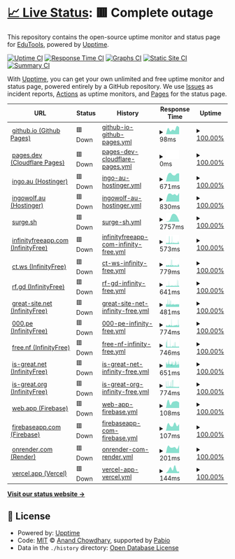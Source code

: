 # [📈 Live Status](https://EducationalTools.github.io/status): <!--live status--> **🟥 Complete outage**

This repository contains the open-source uptime monitor and status page for [EduTools](https://educationaltools.github.io/), powered by [Upptime](https://github.com/upptime/upptime).

[![Uptime CI](https://github.com/EducationalTools/status/workflows/Uptime%20CI/badge.svg)](https://github.com/EducationalTools/status/actions?query=workflow%3A%22Uptime+CI%22)
[![Response Time CI](https://github.com/EducationalTools/status/workflows/Response%20Time%20CI/badge.svg)](https://github.com/EducationalTools/status/actions?query=workflow%3A%22Response+Time+CI%22)
[![Graphs CI](https://github.com/EducationalTools/status/workflows/Graphs%20CI/badge.svg)](https://github.com/EducationalTools/status/actions?query=workflow%3A%22Graphs+CI%22)
[![Static Site CI](https://github.com/EducationalTools/status/workflows/Static%20Site%20CI/badge.svg)](https://github.com/EducationalTools/status/actions?query=workflow%3A%22Static+Site+CI%22)
[![Summary CI](https://github.com/EducationalTools/status/workflows/Summary%20CI/badge.svg)](https://github.com/EducationalTools/status/actions?query=workflow%3A%22Summary+CI%22)

With [Upptime](https://upptime.js.org), you can get your own unlimited and free uptime monitor and status page, powered entirely by a GitHub repository. We use [Issues](https://github.com/EducationalTools/status/issues) as incident reports, [Actions](https://github.com/EducationalTools/status/actions) as uptime monitors, and [Pages](https://EducationalTools.github.io/status) for the status page.

<!--start: status pages-->
<!-- This summary is generated by Upptime (https://github.com/upptime/upptime) -->
<!-- Do not edit this manually, your changes will be overwritten -->
<!-- prettier-ignore -->
| URL | Status | History | Response Time | Uptime |
| --- | ------ | ------- | ------------- | ------ |
| <img alt="" src="https://icons.duckduckgo.com/ip3/educationaltools.github.io.ico" height="13"> [github.io (Github Pages)](https://educationaltools.github.io/) | 🟥 Down | [github-io-github-pages.yml](https://github.com/EducationalTools/status/commits/HEAD/history/github-io-github-pages.yml) | <details><summary><img alt="Response time graph" src="./graphs/github-io-github-pages/response-time-week.png" height="20"> 98ms</summary><br><a href="https://EducationalTools.github.io/status/history/github-io-github-pages"><img alt="Response time 100" src="https://img.shields.io/endpoint?url=https%3A%2F%2Fraw.githubusercontent.com%2FEducationalTools%2Fstatus%2FHEAD%2Fapi%2Fgithub-io-github-pages%2Fresponse-time.json"></a><br><a href="https://EducationalTools.github.io/status/history/github-io-github-pages"><img alt="24-hour response time 125" src="https://img.shields.io/endpoint?url=https%3A%2F%2Fraw.githubusercontent.com%2FEducationalTools%2Fstatus%2FHEAD%2Fapi%2Fgithub-io-github-pages%2Fresponse-time-day.json"></a><br><a href="https://EducationalTools.github.io/status/history/github-io-github-pages"><img alt="7-day response time 98" src="https://img.shields.io/endpoint?url=https%3A%2F%2Fraw.githubusercontent.com%2FEducationalTools%2Fstatus%2FHEAD%2Fapi%2Fgithub-io-github-pages%2Fresponse-time-week.json"></a><br><a href="https://EducationalTools.github.io/status/history/github-io-github-pages"><img alt="30-day response time 99" src="https://img.shields.io/endpoint?url=https%3A%2F%2Fraw.githubusercontent.com%2FEducationalTools%2Fstatus%2FHEAD%2Fapi%2Fgithub-io-github-pages%2Fresponse-time-month.json"></a><br><a href="https://EducationalTools.github.io/status/history/github-io-github-pages"><img alt="1-year response time 100" src="https://img.shields.io/endpoint?url=https%3A%2F%2Fraw.githubusercontent.com%2FEducationalTools%2Fstatus%2FHEAD%2Fapi%2Fgithub-io-github-pages%2Fresponse-time-year.json"></a></details> | <details><summary><a href="https://EducationalTools.github.io/status/history/github-io-github-pages">100.00%</a></summary><a href="https://EducationalTools.github.io/status/history/github-io-github-pages"><img alt="All-time uptime 100.00%" src="https://img.shields.io/endpoint?url=https%3A%2F%2Fraw.githubusercontent.com%2FEducationalTools%2Fstatus%2FHEAD%2Fapi%2Fgithub-io-github-pages%2Fuptime.json"></a><br><a href="https://EducationalTools.github.io/status/history/github-io-github-pages"><img alt="24-hour uptime 100.00%" src="https://img.shields.io/endpoint?url=https%3A%2F%2Fraw.githubusercontent.com%2FEducationalTools%2Fstatus%2FHEAD%2Fapi%2Fgithub-io-github-pages%2Fuptime-day.json"></a><br><a href="https://EducationalTools.github.io/status/history/github-io-github-pages"><img alt="7-day uptime 100.00%" src="https://img.shields.io/endpoint?url=https%3A%2F%2Fraw.githubusercontent.com%2FEducationalTools%2Fstatus%2FHEAD%2Fapi%2Fgithub-io-github-pages%2Fuptime-week.json"></a><br><a href="https://EducationalTools.github.io/status/history/github-io-github-pages"><img alt="30-day uptime 100.00%" src="https://img.shields.io/endpoint?url=https%3A%2F%2Fraw.githubusercontent.com%2FEducationalTools%2Fstatus%2FHEAD%2Fapi%2Fgithub-io-github-pages%2Fuptime-month.json"></a><br><a href="https://EducationalTools.github.io/status/history/github-io-github-pages"><img alt="1-year uptime 100.00%" src="https://img.shields.io/endpoint?url=https%3A%2F%2Fraw.githubusercontent.com%2FEducationalTools%2Fstatus%2FHEAD%2Fapi%2Fgithub-io-github-pages%2Fuptime-year.json"></a></details>
| <img alt="" src="https://icons.duckduckgo.com/ip3/edutools.pages.dev.ico" height="13"> [pages.dev (Cloudflare Pages)](https://edutools.pages.dev/) | 🟥 Down | [pages-dev-cloudflare-pages.yml](https://github.com/EducationalTools/status/commits/HEAD/history/pages-dev-cloudflare-pages.yml) | <details><summary><img alt="Response time graph" src="./graphs/pages-dev-cloudflare-pages/response-time-week.png" height="20"> 0ms</summary><br><a href="https://EducationalTools.github.io/status/history/pages-dev-cloudflare-pages"><img alt="Response time 139" src="https://img.shields.io/endpoint?url=https%3A%2F%2Fraw.githubusercontent.com%2FEducationalTools%2Fstatus%2FHEAD%2Fapi%2Fpages-dev-cloudflare-pages%2Fresponse-time.json"></a><br><a href="https://EducationalTools.github.io/status/history/pages-dev-cloudflare-pages"><img alt="24-hour response time 0" src="https://img.shields.io/endpoint?url=https%3A%2F%2Fraw.githubusercontent.com%2FEducationalTools%2Fstatus%2FHEAD%2Fapi%2Fpages-dev-cloudflare-pages%2Fresponse-time-day.json"></a><br><a href="https://EducationalTools.github.io/status/history/pages-dev-cloudflare-pages"><img alt="7-day response time 0" src="https://img.shields.io/endpoint?url=https%3A%2F%2Fraw.githubusercontent.com%2FEducationalTools%2Fstatus%2FHEAD%2Fapi%2Fpages-dev-cloudflare-pages%2Fresponse-time-week.json"></a><br><a href="https://EducationalTools.github.io/status/history/pages-dev-cloudflare-pages"><img alt="30-day response time 0" src="https://img.shields.io/endpoint?url=https%3A%2F%2Fraw.githubusercontent.com%2FEducationalTools%2Fstatus%2FHEAD%2Fapi%2Fpages-dev-cloudflare-pages%2Fresponse-time-month.json"></a><br><a href="https://EducationalTools.github.io/status/history/pages-dev-cloudflare-pages"><img alt="1-year response time 139" src="https://img.shields.io/endpoint?url=https%3A%2F%2Fraw.githubusercontent.com%2FEducationalTools%2Fstatus%2FHEAD%2Fapi%2Fpages-dev-cloudflare-pages%2Fresponse-time-year.json"></a></details> | <details><summary><a href="https://EducationalTools.github.io/status/history/pages-dev-cloudflare-pages">100.00%</a></summary><a href="https://EducationalTools.github.io/status/history/pages-dev-cloudflare-pages"><img alt="All-time uptime 100.00%" src="https://img.shields.io/endpoint?url=https%3A%2F%2Fraw.githubusercontent.com%2FEducationalTools%2Fstatus%2FHEAD%2Fapi%2Fpages-dev-cloudflare-pages%2Fuptime.json"></a><br><a href="https://EducationalTools.github.io/status/history/pages-dev-cloudflare-pages"><img alt="24-hour uptime 100.00%" src="https://img.shields.io/endpoint?url=https%3A%2F%2Fraw.githubusercontent.com%2FEducationalTools%2Fstatus%2FHEAD%2Fapi%2Fpages-dev-cloudflare-pages%2Fuptime-day.json"></a><br><a href="https://EducationalTools.github.io/status/history/pages-dev-cloudflare-pages"><img alt="7-day uptime 100.00%" src="https://img.shields.io/endpoint?url=https%3A%2F%2Fraw.githubusercontent.com%2FEducationalTools%2Fstatus%2FHEAD%2Fapi%2Fpages-dev-cloudflare-pages%2Fuptime-week.json"></a><br><a href="https://EducationalTools.github.io/status/history/pages-dev-cloudflare-pages"><img alt="30-day uptime 100.00%" src="https://img.shields.io/endpoint?url=https%3A%2F%2Fraw.githubusercontent.com%2FEducationalTools%2Fstatus%2FHEAD%2Fapi%2Fpages-dev-cloudflare-pages%2Fuptime-month.json"></a><br><a href="https://EducationalTools.github.io/status/history/pages-dev-cloudflare-pages"><img alt="1-year uptime 100.00%" src="https://img.shields.io/endpoint?url=https%3A%2F%2Fraw.githubusercontent.com%2FEducationalTools%2Fstatus%2FHEAD%2Fapi%2Fpages-dev-cloudflare-pages%2Fuptime-year.json"></a></details>
| <img alt="" src="https://icons.duckduckgo.com/ip3/edutools.ingo.au.ico" height="13"> [ingo.au (Hostinger)](https://edutools.ingo.au/) | 🟥 Down | [ingo-au-hostinger.yml](https://github.com/EducationalTools/status/commits/HEAD/history/ingo-au-hostinger.yml) | <details><summary><img alt="Response time graph" src="./graphs/ingo-au-hostinger/response-time-week.png" height="20"> 671ms</summary><br><a href="https://EducationalTools.github.io/status/history/ingo-au-hostinger"><img alt="Response time 712" src="https://img.shields.io/endpoint?url=https%3A%2F%2Fraw.githubusercontent.com%2FEducationalTools%2Fstatus%2FHEAD%2Fapi%2Fingo-au-hostinger%2Fresponse-time.json"></a><br><a href="https://EducationalTools.github.io/status/history/ingo-au-hostinger"><img alt="24-hour response time 735" src="https://img.shields.io/endpoint?url=https%3A%2F%2Fraw.githubusercontent.com%2FEducationalTools%2Fstatus%2FHEAD%2Fapi%2Fingo-au-hostinger%2Fresponse-time-day.json"></a><br><a href="https://EducationalTools.github.io/status/history/ingo-au-hostinger"><img alt="7-day response time 671" src="https://img.shields.io/endpoint?url=https%3A%2F%2Fraw.githubusercontent.com%2FEducationalTools%2Fstatus%2FHEAD%2Fapi%2Fingo-au-hostinger%2Fresponse-time-week.json"></a><br><a href="https://EducationalTools.github.io/status/history/ingo-au-hostinger"><img alt="30-day response time 654" src="https://img.shields.io/endpoint?url=https%3A%2F%2Fraw.githubusercontent.com%2FEducationalTools%2Fstatus%2FHEAD%2Fapi%2Fingo-au-hostinger%2Fresponse-time-month.json"></a><br><a href="https://EducationalTools.github.io/status/history/ingo-au-hostinger"><img alt="1-year response time 712" src="https://img.shields.io/endpoint?url=https%3A%2F%2Fraw.githubusercontent.com%2FEducationalTools%2Fstatus%2FHEAD%2Fapi%2Fingo-au-hostinger%2Fresponse-time-year.json"></a></details> | <details><summary><a href="https://EducationalTools.github.io/status/history/ingo-au-hostinger">100.00%</a></summary><a href="https://EducationalTools.github.io/status/history/ingo-au-hostinger"><img alt="All-time uptime 100.00%" src="https://img.shields.io/endpoint?url=https%3A%2F%2Fraw.githubusercontent.com%2FEducationalTools%2Fstatus%2FHEAD%2Fapi%2Fingo-au-hostinger%2Fuptime.json"></a><br><a href="https://EducationalTools.github.io/status/history/ingo-au-hostinger"><img alt="24-hour uptime 100.00%" src="https://img.shields.io/endpoint?url=https%3A%2F%2Fraw.githubusercontent.com%2FEducationalTools%2Fstatus%2FHEAD%2Fapi%2Fingo-au-hostinger%2Fuptime-day.json"></a><br><a href="https://EducationalTools.github.io/status/history/ingo-au-hostinger"><img alt="7-day uptime 100.00%" src="https://img.shields.io/endpoint?url=https%3A%2F%2Fraw.githubusercontent.com%2FEducationalTools%2Fstatus%2FHEAD%2Fapi%2Fingo-au-hostinger%2Fuptime-week.json"></a><br><a href="https://EducationalTools.github.io/status/history/ingo-au-hostinger"><img alt="30-day uptime 100.00%" src="https://img.shields.io/endpoint?url=https%3A%2F%2Fraw.githubusercontent.com%2FEducationalTools%2Fstatus%2FHEAD%2Fapi%2Fingo-au-hostinger%2Fuptime-month.json"></a><br><a href="https://EducationalTools.github.io/status/history/ingo-au-hostinger"><img alt="1-year uptime 100.00%" src="https://img.shields.io/endpoint?url=https%3A%2F%2Fraw.githubusercontent.com%2FEducationalTools%2Fstatus%2FHEAD%2Fapi%2Fingo-au-hostinger%2Fuptime-year.json"></a></details>
| <img alt="" src="https://icons.duckduckgo.com/ip3/edutools.ingowolf.au.ico" height="13"> [ingowolf.au (Hostinger)](https://edutools.ingowolf.au/) | 🟥 Down | [ingowolf-au-hostinger.yml](https://github.com/EducationalTools/status/commits/HEAD/history/ingowolf-au-hostinger.yml) | <details><summary><img alt="Response time graph" src="./graphs/ingowolf-au-hostinger/response-time-week.png" height="20"> 830ms</summary><br><a href="https://EducationalTools.github.io/status/history/ingowolf-au-hostinger"><img alt="Response time 851" src="https://img.shields.io/endpoint?url=https%3A%2F%2Fraw.githubusercontent.com%2FEducationalTools%2Fstatus%2FHEAD%2Fapi%2Fingowolf-au-hostinger%2Fresponse-time.json"></a><br><a href="https://EducationalTools.github.io/status/history/ingowolf-au-hostinger"><img alt="24-hour response time 959" src="https://img.shields.io/endpoint?url=https%3A%2F%2Fraw.githubusercontent.com%2FEducationalTools%2Fstatus%2FHEAD%2Fapi%2Fingowolf-au-hostinger%2Fresponse-time-day.json"></a><br><a href="https://EducationalTools.github.io/status/history/ingowolf-au-hostinger"><img alt="7-day response time 830" src="https://img.shields.io/endpoint?url=https%3A%2F%2Fraw.githubusercontent.com%2FEducationalTools%2Fstatus%2FHEAD%2Fapi%2Fingowolf-au-hostinger%2Fresponse-time-week.json"></a><br><a href="https://EducationalTools.github.io/status/history/ingowolf-au-hostinger"><img alt="30-day response time 849" src="https://img.shields.io/endpoint?url=https%3A%2F%2Fraw.githubusercontent.com%2FEducationalTools%2Fstatus%2FHEAD%2Fapi%2Fingowolf-au-hostinger%2Fresponse-time-month.json"></a><br><a href="https://EducationalTools.github.io/status/history/ingowolf-au-hostinger"><img alt="1-year response time 851" src="https://img.shields.io/endpoint?url=https%3A%2F%2Fraw.githubusercontent.com%2FEducationalTools%2Fstatus%2FHEAD%2Fapi%2Fingowolf-au-hostinger%2Fresponse-time-year.json"></a></details> | <details><summary><a href="https://EducationalTools.github.io/status/history/ingowolf-au-hostinger">100.00%</a></summary><a href="https://EducationalTools.github.io/status/history/ingowolf-au-hostinger"><img alt="All-time uptime 100.00%" src="https://img.shields.io/endpoint?url=https%3A%2F%2Fraw.githubusercontent.com%2FEducationalTools%2Fstatus%2FHEAD%2Fapi%2Fingowolf-au-hostinger%2Fuptime.json"></a><br><a href="https://EducationalTools.github.io/status/history/ingowolf-au-hostinger"><img alt="24-hour uptime 100.00%" src="https://img.shields.io/endpoint?url=https%3A%2F%2Fraw.githubusercontent.com%2FEducationalTools%2Fstatus%2FHEAD%2Fapi%2Fingowolf-au-hostinger%2Fuptime-day.json"></a><br><a href="https://EducationalTools.github.io/status/history/ingowolf-au-hostinger"><img alt="7-day uptime 100.00%" src="https://img.shields.io/endpoint?url=https%3A%2F%2Fraw.githubusercontent.com%2FEducationalTools%2Fstatus%2FHEAD%2Fapi%2Fingowolf-au-hostinger%2Fuptime-week.json"></a><br><a href="https://EducationalTools.github.io/status/history/ingowolf-au-hostinger"><img alt="30-day uptime 100.00%" src="https://img.shields.io/endpoint?url=https%3A%2F%2Fraw.githubusercontent.com%2FEducationalTools%2Fstatus%2FHEAD%2Fapi%2Fingowolf-au-hostinger%2Fuptime-month.json"></a><br><a href="https://EducationalTools.github.io/status/history/ingowolf-au-hostinger"><img alt="1-year uptime 100.00%" src="https://img.shields.io/endpoint?url=https%3A%2F%2Fraw.githubusercontent.com%2FEducationalTools%2Fstatus%2FHEAD%2Fapi%2Fingowolf-au-hostinger%2Fuptime-year.json"></a></details>
| <img alt="" src="https://icons.duckduckgo.com/ip3/edutools.surge.sh.ico" height="13"> [surge.sh](https://edutools.surge.sh/) | 🟥 Down | [surge-sh.yml](https://github.com/EducationalTools/status/commits/HEAD/history/surge-sh.yml) | <details><summary><img alt="Response time graph" src="./graphs/surge-sh/response-time-week.png" height="20"> 2757ms</summary><br><a href="https://EducationalTools.github.io/status/history/surge-sh"><img alt="Response time 2589" src="https://img.shields.io/endpoint?url=https%3A%2F%2Fraw.githubusercontent.com%2FEducationalTools%2Fstatus%2FHEAD%2Fapi%2Fsurge-sh%2Fresponse-time.json"></a><br><a href="https://EducationalTools.github.io/status/history/surge-sh"><img alt="24-hour response time 580" src="https://img.shields.io/endpoint?url=https%3A%2F%2Fraw.githubusercontent.com%2FEducationalTools%2Fstatus%2FHEAD%2Fapi%2Fsurge-sh%2Fresponse-time-day.json"></a><br><a href="https://EducationalTools.github.io/status/history/surge-sh"><img alt="7-day response time 2757" src="https://img.shields.io/endpoint?url=https%3A%2F%2Fraw.githubusercontent.com%2FEducationalTools%2Fstatus%2FHEAD%2Fapi%2Fsurge-sh%2Fresponse-time-week.json"></a><br><a href="https://EducationalTools.github.io/status/history/surge-sh"><img alt="30-day response time 3854" src="https://img.shields.io/endpoint?url=https%3A%2F%2Fraw.githubusercontent.com%2FEducationalTools%2Fstatus%2FHEAD%2Fapi%2Fsurge-sh%2Fresponse-time-month.json"></a><br><a href="https://EducationalTools.github.io/status/history/surge-sh"><img alt="1-year response time 2589" src="https://img.shields.io/endpoint?url=https%3A%2F%2Fraw.githubusercontent.com%2FEducationalTools%2Fstatus%2FHEAD%2Fapi%2Fsurge-sh%2Fresponse-time-year.json"></a></details> | <details><summary><a href="https://EducationalTools.github.io/status/history/surge-sh">100.00%</a></summary><a href="https://EducationalTools.github.io/status/history/surge-sh"><img alt="All-time uptime 100.00%" src="https://img.shields.io/endpoint?url=https%3A%2F%2Fraw.githubusercontent.com%2FEducationalTools%2Fstatus%2FHEAD%2Fapi%2Fsurge-sh%2Fuptime.json"></a><br><a href="https://EducationalTools.github.io/status/history/surge-sh"><img alt="24-hour uptime 100.00%" src="https://img.shields.io/endpoint?url=https%3A%2F%2Fraw.githubusercontent.com%2FEducationalTools%2Fstatus%2FHEAD%2Fapi%2Fsurge-sh%2Fuptime-day.json"></a><br><a href="https://EducationalTools.github.io/status/history/surge-sh"><img alt="7-day uptime 100.00%" src="https://img.shields.io/endpoint?url=https%3A%2F%2Fraw.githubusercontent.com%2FEducationalTools%2Fstatus%2FHEAD%2Fapi%2Fsurge-sh%2Fuptime-week.json"></a><br><a href="https://EducationalTools.github.io/status/history/surge-sh"><img alt="30-day uptime 100.00%" src="https://img.shields.io/endpoint?url=https%3A%2F%2Fraw.githubusercontent.com%2FEducationalTools%2Fstatus%2FHEAD%2Fapi%2Fsurge-sh%2Fuptime-month.json"></a><br><a href="https://EducationalTools.github.io/status/history/surge-sh"><img alt="1-year uptime 100.00%" src="https://img.shields.io/endpoint?url=https%3A%2F%2Fraw.githubusercontent.com%2FEducationalTools%2Fstatus%2FHEAD%2Fapi%2Fsurge-sh%2Fuptime-year.json"></a></details>
| <img alt="" src="https://icons.duckduckgo.com/ip3/edutools.infinityfreeapp.com.ico" height="13"> [infinityfreeapp.com (InfinityFree)](http://edutools.infinityfreeapp.com/) | 🟥 Down | [infinityfreeapp-com-infinity-free.yml](https://github.com/EducationalTools/status/commits/HEAD/history/infinityfreeapp-com-infinity-free.yml) | <details><summary><img alt="Response time graph" src="./graphs/infinityfreeapp-com-infinity-free/response-time-week.png" height="20"> 573ms</summary><br><a href="https://EducationalTools.github.io/status/history/infinityfreeapp-com-infinity-free"><img alt="Response time 550" src="https://img.shields.io/endpoint?url=https%3A%2F%2Fraw.githubusercontent.com%2FEducationalTools%2Fstatus%2FHEAD%2Fapi%2Finfinityfreeapp-com-infinity-free%2Fresponse-time.json"></a><br><a href="https://EducationalTools.github.io/status/history/infinityfreeapp-com-infinity-free"><img alt="24-hour response time 624" src="https://img.shields.io/endpoint?url=https%3A%2F%2Fraw.githubusercontent.com%2FEducationalTools%2Fstatus%2FHEAD%2Fapi%2Finfinityfreeapp-com-infinity-free%2Fresponse-time-day.json"></a><br><a href="https://EducationalTools.github.io/status/history/infinityfreeapp-com-infinity-free"><img alt="7-day response time 573" src="https://img.shields.io/endpoint?url=https%3A%2F%2Fraw.githubusercontent.com%2FEducationalTools%2Fstatus%2FHEAD%2Fapi%2Finfinityfreeapp-com-infinity-free%2Fresponse-time-week.json"></a><br><a href="https://EducationalTools.github.io/status/history/infinityfreeapp-com-infinity-free"><img alt="30-day response time 607" src="https://img.shields.io/endpoint?url=https%3A%2F%2Fraw.githubusercontent.com%2FEducationalTools%2Fstatus%2FHEAD%2Fapi%2Finfinityfreeapp-com-infinity-free%2Fresponse-time-month.json"></a><br><a href="https://EducationalTools.github.io/status/history/infinityfreeapp-com-infinity-free"><img alt="1-year response time 550" src="https://img.shields.io/endpoint?url=https%3A%2F%2Fraw.githubusercontent.com%2FEducationalTools%2Fstatus%2FHEAD%2Fapi%2Finfinityfreeapp-com-infinity-free%2Fresponse-time-year.json"></a></details> | <details><summary><a href="https://EducationalTools.github.io/status/history/infinityfreeapp-com-infinity-free">100.00%</a></summary><a href="https://EducationalTools.github.io/status/history/infinityfreeapp-com-infinity-free"><img alt="All-time uptime 100.00%" src="https://img.shields.io/endpoint?url=https%3A%2F%2Fraw.githubusercontent.com%2FEducationalTools%2Fstatus%2FHEAD%2Fapi%2Finfinityfreeapp-com-infinity-free%2Fuptime.json"></a><br><a href="https://EducationalTools.github.io/status/history/infinityfreeapp-com-infinity-free"><img alt="24-hour uptime 100.00%" src="https://img.shields.io/endpoint?url=https%3A%2F%2Fraw.githubusercontent.com%2FEducationalTools%2Fstatus%2FHEAD%2Fapi%2Finfinityfreeapp-com-infinity-free%2Fuptime-day.json"></a><br><a href="https://EducationalTools.github.io/status/history/infinityfreeapp-com-infinity-free"><img alt="7-day uptime 100.00%" src="https://img.shields.io/endpoint?url=https%3A%2F%2Fraw.githubusercontent.com%2FEducationalTools%2Fstatus%2FHEAD%2Fapi%2Finfinityfreeapp-com-infinity-free%2Fuptime-week.json"></a><br><a href="https://EducationalTools.github.io/status/history/infinityfreeapp-com-infinity-free"><img alt="30-day uptime 100.00%" src="https://img.shields.io/endpoint?url=https%3A%2F%2Fraw.githubusercontent.com%2FEducationalTools%2Fstatus%2FHEAD%2Fapi%2Finfinityfreeapp-com-infinity-free%2Fuptime-month.json"></a><br><a href="https://EducationalTools.github.io/status/history/infinityfreeapp-com-infinity-free"><img alt="1-year uptime 100.00%" src="https://img.shields.io/endpoint?url=https%3A%2F%2Fraw.githubusercontent.com%2FEducationalTools%2Fstatus%2FHEAD%2Fapi%2Finfinityfreeapp-com-infinity-free%2Fuptime-year.json"></a></details>
| <img alt="" src="https://icons.duckduckgo.com/ip3/edutools.ct.ws.ico" height="13"> [ct.ws (InfinityFree)](http://edutools.ct.ws/) | 🟥 Down | [ct-ws-infinity-free.yml](https://github.com/EducationalTools/status/commits/HEAD/history/ct-ws-infinity-free.yml) | <details><summary><img alt="Response time graph" src="./graphs/ct-ws-infinity-free/response-time-week.png" height="20"> 779ms</summary><br><a href="https://EducationalTools.github.io/status/history/ct-ws-infinity-free"><img alt="Response time 791" src="https://img.shields.io/endpoint?url=https%3A%2F%2Fraw.githubusercontent.com%2FEducationalTools%2Fstatus%2FHEAD%2Fapi%2Fct-ws-infinity-free%2Fresponse-time.json"></a><br><a href="https://EducationalTools.github.io/status/history/ct-ws-infinity-free"><img alt="24-hour response time 898" src="https://img.shields.io/endpoint?url=https%3A%2F%2Fraw.githubusercontent.com%2FEducationalTools%2Fstatus%2FHEAD%2Fapi%2Fct-ws-infinity-free%2Fresponse-time-day.json"></a><br><a href="https://EducationalTools.github.io/status/history/ct-ws-infinity-free"><img alt="7-day response time 779" src="https://img.shields.io/endpoint?url=https%3A%2F%2Fraw.githubusercontent.com%2FEducationalTools%2Fstatus%2FHEAD%2Fapi%2Fct-ws-infinity-free%2Fresponse-time-week.json"></a><br><a href="https://EducationalTools.github.io/status/history/ct-ws-infinity-free"><img alt="30-day response time 824" src="https://img.shields.io/endpoint?url=https%3A%2F%2Fraw.githubusercontent.com%2FEducationalTools%2Fstatus%2FHEAD%2Fapi%2Fct-ws-infinity-free%2Fresponse-time-month.json"></a><br><a href="https://EducationalTools.github.io/status/history/ct-ws-infinity-free"><img alt="1-year response time 791" src="https://img.shields.io/endpoint?url=https%3A%2F%2Fraw.githubusercontent.com%2FEducationalTools%2Fstatus%2FHEAD%2Fapi%2Fct-ws-infinity-free%2Fresponse-time-year.json"></a></details> | <details><summary><a href="https://EducationalTools.github.io/status/history/ct-ws-infinity-free">100.00%</a></summary><a href="https://EducationalTools.github.io/status/history/ct-ws-infinity-free"><img alt="All-time uptime 100.00%" src="https://img.shields.io/endpoint?url=https%3A%2F%2Fraw.githubusercontent.com%2FEducationalTools%2Fstatus%2FHEAD%2Fapi%2Fct-ws-infinity-free%2Fuptime.json"></a><br><a href="https://EducationalTools.github.io/status/history/ct-ws-infinity-free"><img alt="24-hour uptime 100.00%" src="https://img.shields.io/endpoint?url=https%3A%2F%2Fraw.githubusercontent.com%2FEducationalTools%2Fstatus%2FHEAD%2Fapi%2Fct-ws-infinity-free%2Fuptime-day.json"></a><br><a href="https://EducationalTools.github.io/status/history/ct-ws-infinity-free"><img alt="7-day uptime 100.00%" src="https://img.shields.io/endpoint?url=https%3A%2F%2Fraw.githubusercontent.com%2FEducationalTools%2Fstatus%2FHEAD%2Fapi%2Fct-ws-infinity-free%2Fuptime-week.json"></a><br><a href="https://EducationalTools.github.io/status/history/ct-ws-infinity-free"><img alt="30-day uptime 100.00%" src="https://img.shields.io/endpoint?url=https%3A%2F%2Fraw.githubusercontent.com%2FEducationalTools%2Fstatus%2FHEAD%2Fapi%2Fct-ws-infinity-free%2Fuptime-month.json"></a><br><a href="https://EducationalTools.github.io/status/history/ct-ws-infinity-free"><img alt="1-year uptime 100.00%" src="https://img.shields.io/endpoint?url=https%3A%2F%2Fraw.githubusercontent.com%2FEducationalTools%2Fstatus%2FHEAD%2Fapi%2Fct-ws-infinity-free%2Fuptime-year.json"></a></details>
| <img alt="" src="https://icons.duckduckgo.com/ip3/edutools.rf.gd.ico" height="13"> [rf.gd (InfinityFree)](http://edutools.rf.gd/) | 🟥 Down | [rf-gd-infinity-free.yml](https://github.com/EducationalTools/status/commits/HEAD/history/rf-gd-infinity-free.yml) | <details><summary><img alt="Response time graph" src="./graphs/rf-gd-infinity-free/response-time-week.png" height="20"> 641ms</summary><br><a href="https://EducationalTools.github.io/status/history/rf-gd-infinity-free"><img alt="Response time 581" src="https://img.shields.io/endpoint?url=https%3A%2F%2Fraw.githubusercontent.com%2FEducationalTools%2Fstatus%2FHEAD%2Fapi%2Frf-gd-infinity-free%2Fresponse-time.json"></a><br><a href="https://EducationalTools.github.io/status/history/rf-gd-infinity-free"><img alt="24-hour response time 748" src="https://img.shields.io/endpoint?url=https%3A%2F%2Fraw.githubusercontent.com%2FEducationalTools%2Fstatus%2FHEAD%2Fapi%2Frf-gd-infinity-free%2Fresponse-time-day.json"></a><br><a href="https://EducationalTools.github.io/status/history/rf-gd-infinity-free"><img alt="7-day response time 641" src="https://img.shields.io/endpoint?url=https%3A%2F%2Fraw.githubusercontent.com%2FEducationalTools%2Fstatus%2FHEAD%2Fapi%2Frf-gd-infinity-free%2Fresponse-time-week.json"></a><br><a href="https://EducationalTools.github.io/status/history/rf-gd-infinity-free"><img alt="30-day response time 607" src="https://img.shields.io/endpoint?url=https%3A%2F%2Fraw.githubusercontent.com%2FEducationalTools%2Fstatus%2FHEAD%2Fapi%2Frf-gd-infinity-free%2Fresponse-time-month.json"></a><br><a href="https://EducationalTools.github.io/status/history/rf-gd-infinity-free"><img alt="1-year response time 581" src="https://img.shields.io/endpoint?url=https%3A%2F%2Fraw.githubusercontent.com%2FEducationalTools%2Fstatus%2FHEAD%2Fapi%2Frf-gd-infinity-free%2Fresponse-time-year.json"></a></details> | <details><summary><a href="https://EducationalTools.github.io/status/history/rf-gd-infinity-free">100.00%</a></summary><a href="https://EducationalTools.github.io/status/history/rf-gd-infinity-free"><img alt="All-time uptime 100.00%" src="https://img.shields.io/endpoint?url=https%3A%2F%2Fraw.githubusercontent.com%2FEducationalTools%2Fstatus%2FHEAD%2Fapi%2Frf-gd-infinity-free%2Fuptime.json"></a><br><a href="https://EducationalTools.github.io/status/history/rf-gd-infinity-free"><img alt="24-hour uptime 100.00%" src="https://img.shields.io/endpoint?url=https%3A%2F%2Fraw.githubusercontent.com%2FEducationalTools%2Fstatus%2FHEAD%2Fapi%2Frf-gd-infinity-free%2Fuptime-day.json"></a><br><a href="https://EducationalTools.github.io/status/history/rf-gd-infinity-free"><img alt="7-day uptime 100.00%" src="https://img.shields.io/endpoint?url=https%3A%2F%2Fraw.githubusercontent.com%2FEducationalTools%2Fstatus%2FHEAD%2Fapi%2Frf-gd-infinity-free%2Fuptime-week.json"></a><br><a href="https://EducationalTools.github.io/status/history/rf-gd-infinity-free"><img alt="30-day uptime 100.00%" src="https://img.shields.io/endpoint?url=https%3A%2F%2Fraw.githubusercontent.com%2FEducationalTools%2Fstatus%2FHEAD%2Fapi%2Frf-gd-infinity-free%2Fuptime-month.json"></a><br><a href="https://EducationalTools.github.io/status/history/rf-gd-infinity-free"><img alt="1-year uptime 100.00%" src="https://img.shields.io/endpoint?url=https%3A%2F%2Fraw.githubusercontent.com%2FEducationalTools%2Fstatus%2FHEAD%2Fapi%2Frf-gd-infinity-free%2Fuptime-year.json"></a></details>
| <img alt="" src="https://icons.duckduckgo.com/ip3/edutools.great-site.net.ico" height="13"> [great-site.net (InfinityFree)](http://edutools.great-site.net/) | 🟥 Down | [great-site-net-infinity-free.yml](https://github.com/EducationalTools/status/commits/HEAD/history/great-site-net-infinity-free.yml) | <details><summary><img alt="Response time graph" src="./graphs/great-site-net-infinity-free/response-time-week.png" height="20"> 481ms</summary><br><a href="https://EducationalTools.github.io/status/history/great-site-net-infinity-free"><img alt="Response time 510" src="https://img.shields.io/endpoint?url=https%3A%2F%2Fraw.githubusercontent.com%2FEducationalTools%2Fstatus%2FHEAD%2Fapi%2Fgreat-site-net-infinity-free%2Fresponse-time.json"></a><br><a href="https://EducationalTools.github.io/status/history/great-site-net-infinity-free"><img alt="24-hour response time 459" src="https://img.shields.io/endpoint?url=https%3A%2F%2Fraw.githubusercontent.com%2FEducationalTools%2Fstatus%2FHEAD%2Fapi%2Fgreat-site-net-infinity-free%2Fresponse-time-day.json"></a><br><a href="https://EducationalTools.github.io/status/history/great-site-net-infinity-free"><img alt="7-day response time 481" src="https://img.shields.io/endpoint?url=https%3A%2F%2Fraw.githubusercontent.com%2FEducationalTools%2Fstatus%2FHEAD%2Fapi%2Fgreat-site-net-infinity-free%2Fresponse-time-week.json"></a><br><a href="https://EducationalTools.github.io/status/history/great-site-net-infinity-free"><img alt="30-day response time 524" src="https://img.shields.io/endpoint?url=https%3A%2F%2Fraw.githubusercontent.com%2FEducationalTools%2Fstatus%2FHEAD%2Fapi%2Fgreat-site-net-infinity-free%2Fresponse-time-month.json"></a><br><a href="https://EducationalTools.github.io/status/history/great-site-net-infinity-free"><img alt="1-year response time 510" src="https://img.shields.io/endpoint?url=https%3A%2F%2Fraw.githubusercontent.com%2FEducationalTools%2Fstatus%2FHEAD%2Fapi%2Fgreat-site-net-infinity-free%2Fresponse-time-year.json"></a></details> | <details><summary><a href="https://EducationalTools.github.io/status/history/great-site-net-infinity-free">100.00%</a></summary><a href="https://EducationalTools.github.io/status/history/great-site-net-infinity-free"><img alt="All-time uptime 100.00%" src="https://img.shields.io/endpoint?url=https%3A%2F%2Fraw.githubusercontent.com%2FEducationalTools%2Fstatus%2FHEAD%2Fapi%2Fgreat-site-net-infinity-free%2Fuptime.json"></a><br><a href="https://EducationalTools.github.io/status/history/great-site-net-infinity-free"><img alt="24-hour uptime 100.00%" src="https://img.shields.io/endpoint?url=https%3A%2F%2Fraw.githubusercontent.com%2FEducationalTools%2Fstatus%2FHEAD%2Fapi%2Fgreat-site-net-infinity-free%2Fuptime-day.json"></a><br><a href="https://EducationalTools.github.io/status/history/great-site-net-infinity-free"><img alt="7-day uptime 100.00%" src="https://img.shields.io/endpoint?url=https%3A%2F%2Fraw.githubusercontent.com%2FEducationalTools%2Fstatus%2FHEAD%2Fapi%2Fgreat-site-net-infinity-free%2Fuptime-week.json"></a><br><a href="https://EducationalTools.github.io/status/history/great-site-net-infinity-free"><img alt="30-day uptime 100.00%" src="https://img.shields.io/endpoint?url=https%3A%2F%2Fraw.githubusercontent.com%2FEducationalTools%2Fstatus%2FHEAD%2Fapi%2Fgreat-site-net-infinity-free%2Fuptime-month.json"></a><br><a href="https://EducationalTools.github.io/status/history/great-site-net-infinity-free"><img alt="1-year uptime 100.00%" src="https://img.shields.io/endpoint?url=https%3A%2F%2Fraw.githubusercontent.com%2FEducationalTools%2Fstatus%2FHEAD%2Fapi%2Fgreat-site-net-infinity-free%2Fuptime-year.json"></a></details>
| <img alt="" src="https://icons.duckduckgo.com/ip3/edutools.000.pe.ico" height="13"> [000.pe (InfinityFree)](http://edutools.000.pe/) | 🟥 Down | [000-pe-infinity-free.yml](https://github.com/EducationalTools/status/commits/HEAD/history/000-pe-infinity-free.yml) | <details><summary><img alt="Response time graph" src="./graphs/000-pe-infinity-free/response-time-week.png" height="20"> 774ms</summary><br><a href="https://EducationalTools.github.io/status/history/000-pe-infinity-free"><img alt="Response time 814" src="https://img.shields.io/endpoint?url=https%3A%2F%2Fraw.githubusercontent.com%2FEducationalTools%2Fstatus%2FHEAD%2Fapi%2F000-pe-infinity-free%2Fresponse-time.json"></a><br><a href="https://EducationalTools.github.io/status/history/000-pe-infinity-free"><img alt="24-hour response time 914" src="https://img.shields.io/endpoint?url=https%3A%2F%2Fraw.githubusercontent.com%2FEducationalTools%2Fstatus%2FHEAD%2Fapi%2F000-pe-infinity-free%2Fresponse-time-day.json"></a><br><a href="https://EducationalTools.github.io/status/history/000-pe-infinity-free"><img alt="7-day response time 774" src="https://img.shields.io/endpoint?url=https%3A%2F%2Fraw.githubusercontent.com%2FEducationalTools%2Fstatus%2FHEAD%2Fapi%2F000-pe-infinity-free%2Fresponse-time-week.json"></a><br><a href="https://EducationalTools.github.io/status/history/000-pe-infinity-free"><img alt="30-day response time 832" src="https://img.shields.io/endpoint?url=https%3A%2F%2Fraw.githubusercontent.com%2FEducationalTools%2Fstatus%2FHEAD%2Fapi%2F000-pe-infinity-free%2Fresponse-time-month.json"></a><br><a href="https://EducationalTools.github.io/status/history/000-pe-infinity-free"><img alt="1-year response time 814" src="https://img.shields.io/endpoint?url=https%3A%2F%2Fraw.githubusercontent.com%2FEducationalTools%2Fstatus%2FHEAD%2Fapi%2F000-pe-infinity-free%2Fresponse-time-year.json"></a></details> | <details><summary><a href="https://EducationalTools.github.io/status/history/000-pe-infinity-free">100.00%</a></summary><a href="https://EducationalTools.github.io/status/history/000-pe-infinity-free"><img alt="All-time uptime 100.00%" src="https://img.shields.io/endpoint?url=https%3A%2F%2Fraw.githubusercontent.com%2FEducationalTools%2Fstatus%2FHEAD%2Fapi%2F000-pe-infinity-free%2Fuptime.json"></a><br><a href="https://EducationalTools.github.io/status/history/000-pe-infinity-free"><img alt="24-hour uptime 100.00%" src="https://img.shields.io/endpoint?url=https%3A%2F%2Fraw.githubusercontent.com%2FEducationalTools%2Fstatus%2FHEAD%2Fapi%2F000-pe-infinity-free%2Fuptime-day.json"></a><br><a href="https://EducationalTools.github.io/status/history/000-pe-infinity-free"><img alt="7-day uptime 100.00%" src="https://img.shields.io/endpoint?url=https%3A%2F%2Fraw.githubusercontent.com%2FEducationalTools%2Fstatus%2FHEAD%2Fapi%2F000-pe-infinity-free%2Fuptime-week.json"></a><br><a href="https://EducationalTools.github.io/status/history/000-pe-infinity-free"><img alt="30-day uptime 100.00%" src="https://img.shields.io/endpoint?url=https%3A%2F%2Fraw.githubusercontent.com%2FEducationalTools%2Fstatus%2FHEAD%2Fapi%2F000-pe-infinity-free%2Fuptime-month.json"></a><br><a href="https://EducationalTools.github.io/status/history/000-pe-infinity-free"><img alt="1-year uptime 100.00%" src="https://img.shields.io/endpoint?url=https%3A%2F%2Fraw.githubusercontent.com%2FEducationalTools%2Fstatus%2FHEAD%2Fapi%2F000-pe-infinity-free%2Fuptime-year.json"></a></details>
| <img alt="" src="https://icons.duckduckgo.com/ip3/edutools.free.nf.ico" height="13"> [free.nf (InfinityFree)](http://edutools.free.nf/) | 🟥 Down | [free-nf-infinity-free.yml](https://github.com/EducationalTools/status/commits/HEAD/history/free-nf-infinity-free.yml) | <details><summary><img alt="Response time graph" src="./graphs/free-nf-infinity-free/response-time-week.png" height="20"> 746ms</summary><br><a href="https://EducationalTools.github.io/status/history/free-nf-infinity-free"><img alt="Response time 801" src="https://img.shields.io/endpoint?url=https%3A%2F%2Fraw.githubusercontent.com%2FEducationalTools%2Fstatus%2FHEAD%2Fapi%2Ffree-nf-infinity-free%2Fresponse-time.json"></a><br><a href="https://EducationalTools.github.io/status/history/free-nf-infinity-free"><img alt="24-hour response time 606" src="https://img.shields.io/endpoint?url=https%3A%2F%2Fraw.githubusercontent.com%2FEducationalTools%2Fstatus%2FHEAD%2Fapi%2Ffree-nf-infinity-free%2Fresponse-time-day.json"></a><br><a href="https://EducationalTools.github.io/status/history/free-nf-infinity-free"><img alt="7-day response time 746" src="https://img.shields.io/endpoint?url=https%3A%2F%2Fraw.githubusercontent.com%2FEducationalTools%2Fstatus%2FHEAD%2Fapi%2Ffree-nf-infinity-free%2Fresponse-time-week.json"></a><br><a href="https://EducationalTools.github.io/status/history/free-nf-infinity-free"><img alt="30-day response time 913" src="https://img.shields.io/endpoint?url=https%3A%2F%2Fraw.githubusercontent.com%2FEducationalTools%2Fstatus%2FHEAD%2Fapi%2Ffree-nf-infinity-free%2Fresponse-time-month.json"></a><br><a href="https://EducationalTools.github.io/status/history/free-nf-infinity-free"><img alt="1-year response time 801" src="https://img.shields.io/endpoint?url=https%3A%2F%2Fraw.githubusercontent.com%2FEducationalTools%2Fstatus%2FHEAD%2Fapi%2Ffree-nf-infinity-free%2Fresponse-time-year.json"></a></details> | <details><summary><a href="https://EducationalTools.github.io/status/history/free-nf-infinity-free">100.00%</a></summary><a href="https://EducationalTools.github.io/status/history/free-nf-infinity-free"><img alt="All-time uptime 100.00%" src="https://img.shields.io/endpoint?url=https%3A%2F%2Fraw.githubusercontent.com%2FEducationalTools%2Fstatus%2FHEAD%2Fapi%2Ffree-nf-infinity-free%2Fuptime.json"></a><br><a href="https://EducationalTools.github.io/status/history/free-nf-infinity-free"><img alt="24-hour uptime 100.00%" src="https://img.shields.io/endpoint?url=https%3A%2F%2Fraw.githubusercontent.com%2FEducationalTools%2Fstatus%2FHEAD%2Fapi%2Ffree-nf-infinity-free%2Fuptime-day.json"></a><br><a href="https://EducationalTools.github.io/status/history/free-nf-infinity-free"><img alt="7-day uptime 100.00%" src="https://img.shields.io/endpoint?url=https%3A%2F%2Fraw.githubusercontent.com%2FEducationalTools%2Fstatus%2FHEAD%2Fapi%2Ffree-nf-infinity-free%2Fuptime-week.json"></a><br><a href="https://EducationalTools.github.io/status/history/free-nf-infinity-free"><img alt="30-day uptime 100.00%" src="https://img.shields.io/endpoint?url=https%3A%2F%2Fraw.githubusercontent.com%2FEducationalTools%2Fstatus%2FHEAD%2Fapi%2Ffree-nf-infinity-free%2Fuptime-month.json"></a><br><a href="https://EducationalTools.github.io/status/history/free-nf-infinity-free"><img alt="1-year uptime 100.00%" src="https://img.shields.io/endpoint?url=https%3A%2F%2Fraw.githubusercontent.com%2FEducationalTools%2Fstatus%2FHEAD%2Fapi%2Ffree-nf-infinity-free%2Fuptime-year.json"></a></details>
| <img alt="" src="https://icons.duckduckgo.com/ip3/edutools.is-great.net.ico" height="13"> [is-great.net (InfinityFree)](http://edutools.is-great.net/) | 🟥 Down | [is-great-net-infinity-free.yml](https://github.com/EducationalTools/status/commits/HEAD/history/is-great-net-infinity-free.yml) | <details><summary><img alt="Response time graph" src="./graphs/is-great-net-infinity-free/response-time-week.png" height="20"> 651ms</summary><br><a href="https://EducationalTools.github.io/status/history/is-great-net-infinity-free"><img alt="Response time 698" src="https://img.shields.io/endpoint?url=https%3A%2F%2Fraw.githubusercontent.com%2FEducationalTools%2Fstatus%2FHEAD%2Fapi%2Fis-great-net-infinity-free%2Fresponse-time.json"></a><br><a href="https://EducationalTools.github.io/status/history/is-great-net-infinity-free"><img alt="24-hour response time 639" src="https://img.shields.io/endpoint?url=https%3A%2F%2Fraw.githubusercontent.com%2FEducationalTools%2Fstatus%2FHEAD%2Fapi%2Fis-great-net-infinity-free%2Fresponse-time-day.json"></a><br><a href="https://EducationalTools.github.io/status/history/is-great-net-infinity-free"><img alt="7-day response time 651" src="https://img.shields.io/endpoint?url=https%3A%2F%2Fraw.githubusercontent.com%2FEducationalTools%2Fstatus%2FHEAD%2Fapi%2Fis-great-net-infinity-free%2Fresponse-time-week.json"></a><br><a href="https://EducationalTools.github.io/status/history/is-great-net-infinity-free"><img alt="30-day response time 730" src="https://img.shields.io/endpoint?url=https%3A%2F%2Fraw.githubusercontent.com%2FEducationalTools%2Fstatus%2FHEAD%2Fapi%2Fis-great-net-infinity-free%2Fresponse-time-month.json"></a><br><a href="https://EducationalTools.github.io/status/history/is-great-net-infinity-free"><img alt="1-year response time 698" src="https://img.shields.io/endpoint?url=https%3A%2F%2Fraw.githubusercontent.com%2FEducationalTools%2Fstatus%2FHEAD%2Fapi%2Fis-great-net-infinity-free%2Fresponse-time-year.json"></a></details> | <details><summary><a href="https://EducationalTools.github.io/status/history/is-great-net-infinity-free">100.00%</a></summary><a href="https://EducationalTools.github.io/status/history/is-great-net-infinity-free"><img alt="All-time uptime 100.00%" src="https://img.shields.io/endpoint?url=https%3A%2F%2Fraw.githubusercontent.com%2FEducationalTools%2Fstatus%2FHEAD%2Fapi%2Fis-great-net-infinity-free%2Fuptime.json"></a><br><a href="https://EducationalTools.github.io/status/history/is-great-net-infinity-free"><img alt="24-hour uptime 100.00%" src="https://img.shields.io/endpoint?url=https%3A%2F%2Fraw.githubusercontent.com%2FEducationalTools%2Fstatus%2FHEAD%2Fapi%2Fis-great-net-infinity-free%2Fuptime-day.json"></a><br><a href="https://EducationalTools.github.io/status/history/is-great-net-infinity-free"><img alt="7-day uptime 100.00%" src="https://img.shields.io/endpoint?url=https%3A%2F%2Fraw.githubusercontent.com%2FEducationalTools%2Fstatus%2FHEAD%2Fapi%2Fis-great-net-infinity-free%2Fuptime-week.json"></a><br><a href="https://EducationalTools.github.io/status/history/is-great-net-infinity-free"><img alt="30-day uptime 100.00%" src="https://img.shields.io/endpoint?url=https%3A%2F%2Fraw.githubusercontent.com%2FEducationalTools%2Fstatus%2FHEAD%2Fapi%2Fis-great-net-infinity-free%2Fuptime-month.json"></a><br><a href="https://EducationalTools.github.io/status/history/is-great-net-infinity-free"><img alt="1-year uptime 100.00%" src="https://img.shields.io/endpoint?url=https%3A%2F%2Fraw.githubusercontent.com%2FEducationalTools%2Fstatus%2FHEAD%2Fapi%2Fis-great-net-infinity-free%2Fuptime-year.json"></a></details>
| <img alt="" src="https://icons.duckduckgo.com/ip3/edutools.is-great.org.ico" height="13"> [is-great.org (InfinityFree)](http://edutools.is-great.org/) | 🟥 Down | [is-great-org-infinity-free.yml](https://github.com/EducationalTools/status/commits/HEAD/history/is-great-org-infinity-free.yml) | <details><summary><img alt="Response time graph" src="./graphs/is-great-org-infinity-free/response-time-week.png" height="20"> 774ms</summary><br><a href="https://EducationalTools.github.io/status/history/is-great-org-infinity-free"><img alt="Response time 661" src="https://img.shields.io/endpoint?url=https%3A%2F%2Fraw.githubusercontent.com%2FEducationalTools%2Fstatus%2FHEAD%2Fapi%2Fis-great-org-infinity-free%2Fresponse-time.json"></a><br><a href="https://EducationalTools.github.io/status/history/is-great-org-infinity-free"><img alt="24-hour response time 626" src="https://img.shields.io/endpoint?url=https%3A%2F%2Fraw.githubusercontent.com%2FEducationalTools%2Fstatus%2FHEAD%2Fapi%2Fis-great-org-infinity-free%2Fresponse-time-day.json"></a><br><a href="https://EducationalTools.github.io/status/history/is-great-org-infinity-free"><img alt="7-day response time 774" src="https://img.shields.io/endpoint?url=https%3A%2F%2Fraw.githubusercontent.com%2FEducationalTools%2Fstatus%2FHEAD%2Fapi%2Fis-great-org-infinity-free%2Fresponse-time-week.json"></a><br><a href="https://EducationalTools.github.io/status/history/is-great-org-infinity-free"><img alt="30-day response time 710" src="https://img.shields.io/endpoint?url=https%3A%2F%2Fraw.githubusercontent.com%2FEducationalTools%2Fstatus%2FHEAD%2Fapi%2Fis-great-org-infinity-free%2Fresponse-time-month.json"></a><br><a href="https://EducationalTools.github.io/status/history/is-great-org-infinity-free"><img alt="1-year response time 661" src="https://img.shields.io/endpoint?url=https%3A%2F%2Fraw.githubusercontent.com%2FEducationalTools%2Fstatus%2FHEAD%2Fapi%2Fis-great-org-infinity-free%2Fresponse-time-year.json"></a></details> | <details><summary><a href="https://EducationalTools.github.io/status/history/is-great-org-infinity-free">100.00%</a></summary><a href="https://EducationalTools.github.io/status/history/is-great-org-infinity-free"><img alt="All-time uptime 100.00%" src="https://img.shields.io/endpoint?url=https%3A%2F%2Fraw.githubusercontent.com%2FEducationalTools%2Fstatus%2FHEAD%2Fapi%2Fis-great-org-infinity-free%2Fuptime.json"></a><br><a href="https://EducationalTools.github.io/status/history/is-great-org-infinity-free"><img alt="24-hour uptime 100.00%" src="https://img.shields.io/endpoint?url=https%3A%2F%2Fraw.githubusercontent.com%2FEducationalTools%2Fstatus%2FHEAD%2Fapi%2Fis-great-org-infinity-free%2Fuptime-day.json"></a><br><a href="https://EducationalTools.github.io/status/history/is-great-org-infinity-free"><img alt="7-day uptime 100.00%" src="https://img.shields.io/endpoint?url=https%3A%2F%2Fraw.githubusercontent.com%2FEducationalTools%2Fstatus%2FHEAD%2Fapi%2Fis-great-org-infinity-free%2Fuptime-week.json"></a><br><a href="https://EducationalTools.github.io/status/history/is-great-org-infinity-free"><img alt="30-day uptime 100.00%" src="https://img.shields.io/endpoint?url=https%3A%2F%2Fraw.githubusercontent.com%2FEducationalTools%2Fstatus%2FHEAD%2Fapi%2Fis-great-org-infinity-free%2Fuptime-month.json"></a><br><a href="https://EducationalTools.github.io/status/history/is-great-org-infinity-free"><img alt="1-year uptime 100.00%" src="https://img.shields.io/endpoint?url=https%3A%2F%2Fraw.githubusercontent.com%2FEducationalTools%2Fstatus%2FHEAD%2Fapi%2Fis-great-org-infinity-free%2Fuptime-year.json"></a></details>
| <img alt="" src="https://icons.duckduckgo.com/ip3/edutools-d915e.web.app.ico" height="13"> [web.app (Firebase)](https://edutools-d915e.web.app/) | 🟥 Down | [web-app-firebase.yml](https://github.com/EducationalTools/status/commits/HEAD/history/web-app-firebase.yml) | <details><summary><img alt="Response time graph" src="./graphs/web-app-firebase/response-time-week.png" height="20"> 108ms</summary><br><a href="https://EducationalTools.github.io/status/history/web-app-firebase"><img alt="Response time 130" src="https://img.shields.io/endpoint?url=https%3A%2F%2Fraw.githubusercontent.com%2FEducationalTools%2Fstatus%2FHEAD%2Fapi%2Fweb-app-firebase%2Fresponse-time.json"></a><br><a href="https://EducationalTools.github.io/status/history/web-app-firebase"><img alt="24-hour response time 97" src="https://img.shields.io/endpoint?url=https%3A%2F%2Fraw.githubusercontent.com%2FEducationalTools%2Fstatus%2FHEAD%2Fapi%2Fweb-app-firebase%2Fresponse-time-day.json"></a><br><a href="https://EducationalTools.github.io/status/history/web-app-firebase"><img alt="7-day response time 108" src="https://img.shields.io/endpoint?url=https%3A%2F%2Fraw.githubusercontent.com%2FEducationalTools%2Fstatus%2FHEAD%2Fapi%2Fweb-app-firebase%2Fresponse-time-week.json"></a><br><a href="https://EducationalTools.github.io/status/history/web-app-firebase"><img alt="30-day response time 120" src="https://img.shields.io/endpoint?url=https%3A%2F%2Fraw.githubusercontent.com%2FEducationalTools%2Fstatus%2FHEAD%2Fapi%2Fweb-app-firebase%2Fresponse-time-month.json"></a><br><a href="https://EducationalTools.github.io/status/history/web-app-firebase"><img alt="1-year response time 130" src="https://img.shields.io/endpoint?url=https%3A%2F%2Fraw.githubusercontent.com%2FEducationalTools%2Fstatus%2FHEAD%2Fapi%2Fweb-app-firebase%2Fresponse-time-year.json"></a></details> | <details><summary><a href="https://EducationalTools.github.io/status/history/web-app-firebase">100.00%</a></summary><a href="https://EducationalTools.github.io/status/history/web-app-firebase"><img alt="All-time uptime 100.00%" src="https://img.shields.io/endpoint?url=https%3A%2F%2Fraw.githubusercontent.com%2FEducationalTools%2Fstatus%2FHEAD%2Fapi%2Fweb-app-firebase%2Fuptime.json"></a><br><a href="https://EducationalTools.github.io/status/history/web-app-firebase"><img alt="24-hour uptime 100.00%" src="https://img.shields.io/endpoint?url=https%3A%2F%2Fraw.githubusercontent.com%2FEducationalTools%2Fstatus%2FHEAD%2Fapi%2Fweb-app-firebase%2Fuptime-day.json"></a><br><a href="https://EducationalTools.github.io/status/history/web-app-firebase"><img alt="7-day uptime 100.00%" src="https://img.shields.io/endpoint?url=https%3A%2F%2Fraw.githubusercontent.com%2FEducationalTools%2Fstatus%2FHEAD%2Fapi%2Fweb-app-firebase%2Fuptime-week.json"></a><br><a href="https://EducationalTools.github.io/status/history/web-app-firebase"><img alt="30-day uptime 100.00%" src="https://img.shields.io/endpoint?url=https%3A%2F%2Fraw.githubusercontent.com%2FEducationalTools%2Fstatus%2FHEAD%2Fapi%2Fweb-app-firebase%2Fuptime-month.json"></a><br><a href="https://EducationalTools.github.io/status/history/web-app-firebase"><img alt="1-year uptime 100.00%" src="https://img.shields.io/endpoint?url=https%3A%2F%2Fraw.githubusercontent.com%2FEducationalTools%2Fstatus%2FHEAD%2Fapi%2Fweb-app-firebase%2Fuptime-year.json"></a></details>
| <img alt="" src="https://icons.duckduckgo.com/ip3/edutools-d915e.firebaseapp.com.ico" height="13"> [firebaseapp.com (Firebase)](https://edutools-d915e.firebaseapp.com/) | 🟥 Down | [firebaseapp-com-firebase.yml](https://github.com/EducationalTools/status/commits/HEAD/history/firebaseapp-com-firebase.yml) | <details><summary><img alt="Response time graph" src="./graphs/firebaseapp-com-firebase/response-time-week.png" height="20"> 107ms</summary><br><a href="https://EducationalTools.github.io/status/history/firebaseapp-com-firebase"><img alt="Response time 118" src="https://img.shields.io/endpoint?url=https%3A%2F%2Fraw.githubusercontent.com%2FEducationalTools%2Fstatus%2FHEAD%2Fapi%2Ffirebaseapp-com-firebase%2Fresponse-time.json"></a><br><a href="https://EducationalTools.github.io/status/history/firebaseapp-com-firebase"><img alt="24-hour response time 117" src="https://img.shields.io/endpoint?url=https%3A%2F%2Fraw.githubusercontent.com%2FEducationalTools%2Fstatus%2FHEAD%2Fapi%2Ffirebaseapp-com-firebase%2Fresponse-time-day.json"></a><br><a href="https://EducationalTools.github.io/status/history/firebaseapp-com-firebase"><img alt="7-day response time 107" src="https://img.shields.io/endpoint?url=https%3A%2F%2Fraw.githubusercontent.com%2FEducationalTools%2Fstatus%2FHEAD%2Fapi%2Ffirebaseapp-com-firebase%2Fresponse-time-week.json"></a><br><a href="https://EducationalTools.github.io/status/history/firebaseapp-com-firebase"><img alt="30-day response time 126" src="https://img.shields.io/endpoint?url=https%3A%2F%2Fraw.githubusercontent.com%2FEducationalTools%2Fstatus%2FHEAD%2Fapi%2Ffirebaseapp-com-firebase%2Fresponse-time-month.json"></a><br><a href="https://EducationalTools.github.io/status/history/firebaseapp-com-firebase"><img alt="1-year response time 118" src="https://img.shields.io/endpoint?url=https%3A%2F%2Fraw.githubusercontent.com%2FEducationalTools%2Fstatus%2FHEAD%2Fapi%2Ffirebaseapp-com-firebase%2Fresponse-time-year.json"></a></details> | <details><summary><a href="https://EducationalTools.github.io/status/history/firebaseapp-com-firebase">100.00%</a></summary><a href="https://EducationalTools.github.io/status/history/firebaseapp-com-firebase"><img alt="All-time uptime 100.00%" src="https://img.shields.io/endpoint?url=https%3A%2F%2Fraw.githubusercontent.com%2FEducationalTools%2Fstatus%2FHEAD%2Fapi%2Ffirebaseapp-com-firebase%2Fuptime.json"></a><br><a href="https://EducationalTools.github.io/status/history/firebaseapp-com-firebase"><img alt="24-hour uptime 100.00%" src="https://img.shields.io/endpoint?url=https%3A%2F%2Fraw.githubusercontent.com%2FEducationalTools%2Fstatus%2FHEAD%2Fapi%2Ffirebaseapp-com-firebase%2Fuptime-day.json"></a><br><a href="https://EducationalTools.github.io/status/history/firebaseapp-com-firebase"><img alt="7-day uptime 100.00%" src="https://img.shields.io/endpoint?url=https%3A%2F%2Fraw.githubusercontent.com%2FEducationalTools%2Fstatus%2FHEAD%2Fapi%2Ffirebaseapp-com-firebase%2Fuptime-week.json"></a><br><a href="https://EducationalTools.github.io/status/history/firebaseapp-com-firebase"><img alt="30-day uptime 100.00%" src="https://img.shields.io/endpoint?url=https%3A%2F%2Fraw.githubusercontent.com%2FEducationalTools%2Fstatus%2FHEAD%2Fapi%2Ffirebaseapp-com-firebase%2Fuptime-month.json"></a><br><a href="https://EducationalTools.github.io/status/history/firebaseapp-com-firebase"><img alt="1-year uptime 100.00%" src="https://img.shields.io/endpoint?url=https%3A%2F%2Fraw.githubusercontent.com%2FEducationalTools%2Fstatus%2FHEAD%2Fapi%2Ffirebaseapp-com-firebase%2Fuptime-year.json"></a></details>
| <img alt="" src="https://icons.duckduckgo.com/ip3/educationaltools-github-io.onrender.com.ico" height="13"> [onrender.com (Render)](https://educationaltools-github-io.onrender.com/) | 🟥 Down | [onrender-com-render.yml](https://github.com/EducationalTools/status/commits/HEAD/history/onrender-com-render.yml) | <details><summary><img alt="Response time graph" src="./graphs/onrender-com-render/response-time-week.png" height="20"> 201ms</summary><br><a href="https://EducationalTools.github.io/status/history/onrender-com-render"><img alt="Response time 226" src="https://img.shields.io/endpoint?url=https%3A%2F%2Fraw.githubusercontent.com%2FEducationalTools%2Fstatus%2FHEAD%2Fapi%2Fonrender-com-render%2Fresponse-time.json"></a><br><a href="https://EducationalTools.github.io/status/history/onrender-com-render"><img alt="24-hour response time 261" src="https://img.shields.io/endpoint?url=https%3A%2F%2Fraw.githubusercontent.com%2FEducationalTools%2Fstatus%2FHEAD%2Fapi%2Fonrender-com-render%2Fresponse-time-day.json"></a><br><a href="https://EducationalTools.github.io/status/history/onrender-com-render"><img alt="7-day response time 201" src="https://img.shields.io/endpoint?url=https%3A%2F%2Fraw.githubusercontent.com%2FEducationalTools%2Fstatus%2FHEAD%2Fapi%2Fonrender-com-render%2Fresponse-time-week.json"></a><br><a href="https://EducationalTools.github.io/status/history/onrender-com-render"><img alt="30-day response time 209" src="https://img.shields.io/endpoint?url=https%3A%2F%2Fraw.githubusercontent.com%2FEducationalTools%2Fstatus%2FHEAD%2Fapi%2Fonrender-com-render%2Fresponse-time-month.json"></a><br><a href="https://EducationalTools.github.io/status/history/onrender-com-render"><img alt="1-year response time 226" src="https://img.shields.io/endpoint?url=https%3A%2F%2Fraw.githubusercontent.com%2FEducationalTools%2Fstatus%2FHEAD%2Fapi%2Fonrender-com-render%2Fresponse-time-year.json"></a></details> | <details><summary><a href="https://EducationalTools.github.io/status/history/onrender-com-render">100.00%</a></summary><a href="https://EducationalTools.github.io/status/history/onrender-com-render"><img alt="All-time uptime 100.00%" src="https://img.shields.io/endpoint?url=https%3A%2F%2Fraw.githubusercontent.com%2FEducationalTools%2Fstatus%2FHEAD%2Fapi%2Fonrender-com-render%2Fuptime.json"></a><br><a href="https://EducationalTools.github.io/status/history/onrender-com-render"><img alt="24-hour uptime 100.00%" src="https://img.shields.io/endpoint?url=https%3A%2F%2Fraw.githubusercontent.com%2FEducationalTools%2Fstatus%2FHEAD%2Fapi%2Fonrender-com-render%2Fuptime-day.json"></a><br><a href="https://EducationalTools.github.io/status/history/onrender-com-render"><img alt="7-day uptime 100.00%" src="https://img.shields.io/endpoint?url=https%3A%2F%2Fraw.githubusercontent.com%2FEducationalTools%2Fstatus%2FHEAD%2Fapi%2Fonrender-com-render%2Fuptime-week.json"></a><br><a href="https://EducationalTools.github.io/status/history/onrender-com-render"><img alt="30-day uptime 100.00%" src="https://img.shields.io/endpoint?url=https%3A%2F%2Fraw.githubusercontent.com%2FEducationalTools%2Fstatus%2FHEAD%2Fapi%2Fonrender-com-render%2Fuptime-month.json"></a><br><a href="https://EducationalTools.github.io/status/history/onrender-com-render"><img alt="1-year uptime 100.00%" src="https://img.shields.io/endpoint?url=https%3A%2F%2Fraw.githubusercontent.com%2FEducationalTools%2Fstatus%2FHEAD%2Fapi%2Fonrender-com-render%2Fuptime-year.json"></a></details>
| <img alt="" src="https://icons.duckduckgo.com/ip3/educationaltools.vercel.app.ico" height="13"> [vercel.app (Vercel)](https://educationaltools.vercel.app/) | 🟥 Down | [vercel-app-vercel.yml](https://github.com/EducationalTools/status/commits/HEAD/history/vercel-app-vercel.yml) | <details><summary><img alt="Response time graph" src="./graphs/vercel-app-vercel/response-time-week.png" height="20"> 144ms</summary><br><a href="https://EducationalTools.github.io/status/history/vercel-app-vercel"><img alt="Response time 149" src="https://img.shields.io/endpoint?url=https%3A%2F%2Fraw.githubusercontent.com%2FEducationalTools%2Fstatus%2FHEAD%2Fapi%2Fvercel-app-vercel%2Fresponse-time.json"></a><br><a href="https://EducationalTools.github.io/status/history/vercel-app-vercel"><img alt="24-hour response time 61" src="https://img.shields.io/endpoint?url=https%3A%2F%2Fraw.githubusercontent.com%2FEducationalTools%2Fstatus%2FHEAD%2Fapi%2Fvercel-app-vercel%2Fresponse-time-day.json"></a><br><a href="https://EducationalTools.github.io/status/history/vercel-app-vercel"><img alt="7-day response time 144" src="https://img.shields.io/endpoint?url=https%3A%2F%2Fraw.githubusercontent.com%2FEducationalTools%2Fstatus%2FHEAD%2Fapi%2Fvercel-app-vercel%2Fresponse-time-week.json"></a><br><a href="https://EducationalTools.github.io/status/history/vercel-app-vercel"><img alt="30-day response time 151" src="https://img.shields.io/endpoint?url=https%3A%2F%2Fraw.githubusercontent.com%2FEducationalTools%2Fstatus%2FHEAD%2Fapi%2Fvercel-app-vercel%2Fresponse-time-month.json"></a><br><a href="https://EducationalTools.github.io/status/history/vercel-app-vercel"><img alt="1-year response time 149" src="https://img.shields.io/endpoint?url=https%3A%2F%2Fraw.githubusercontent.com%2FEducationalTools%2Fstatus%2FHEAD%2Fapi%2Fvercel-app-vercel%2Fresponse-time-year.json"></a></details> | <details><summary><a href="https://EducationalTools.github.io/status/history/vercel-app-vercel">100.00%</a></summary><a href="https://EducationalTools.github.io/status/history/vercel-app-vercel"><img alt="All-time uptime 100.00%" src="https://img.shields.io/endpoint?url=https%3A%2F%2Fraw.githubusercontent.com%2FEducationalTools%2Fstatus%2FHEAD%2Fapi%2Fvercel-app-vercel%2Fuptime.json"></a><br><a href="https://EducationalTools.github.io/status/history/vercel-app-vercel"><img alt="24-hour uptime 100.00%" src="https://img.shields.io/endpoint?url=https%3A%2F%2Fraw.githubusercontent.com%2FEducationalTools%2Fstatus%2FHEAD%2Fapi%2Fvercel-app-vercel%2Fuptime-day.json"></a><br><a href="https://EducationalTools.github.io/status/history/vercel-app-vercel"><img alt="7-day uptime 100.00%" src="https://img.shields.io/endpoint?url=https%3A%2F%2Fraw.githubusercontent.com%2FEducationalTools%2Fstatus%2FHEAD%2Fapi%2Fvercel-app-vercel%2Fuptime-week.json"></a><br><a href="https://EducationalTools.github.io/status/history/vercel-app-vercel"><img alt="30-day uptime 100.00%" src="https://img.shields.io/endpoint?url=https%3A%2F%2Fraw.githubusercontent.com%2FEducationalTools%2Fstatus%2FHEAD%2Fapi%2Fvercel-app-vercel%2Fuptime-month.json"></a><br><a href="https://EducationalTools.github.io/status/history/vercel-app-vercel"><img alt="1-year uptime 100.00%" src="https://img.shields.io/endpoint?url=https%3A%2F%2Fraw.githubusercontent.com%2FEducationalTools%2Fstatus%2FHEAD%2Fapi%2Fvercel-app-vercel%2Fuptime-year.json"></a></details>

<!--end: status pages-->

[**Visit our status website →**](https://EducationalTools.github.io/status)

## 📄 License

- Powered by: [Upptime](https://github.com/upptime/upptime)
- Code: [MIT](./LICENSE) © [Anand Chowdhary](https://anandchowdhary.com), supported by [Pabio](https://pabio.com)
- Data in the `./history` directory: [Open Database License](https://opendatacommons.org/licenses/odbl/1-0/)
